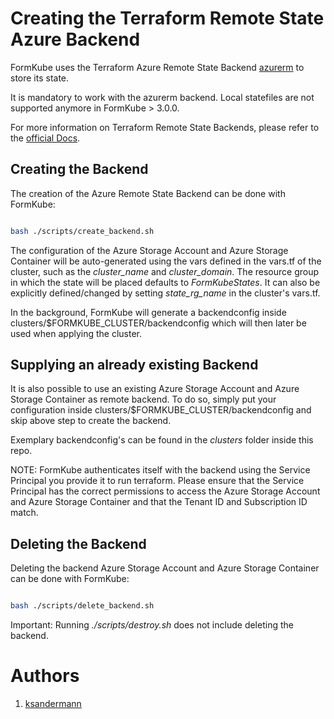 # Creating the Terraform Remote State Azure Backend

FormKube uses the Terraform Azure Remote State Backend [azurerm](https://www.terraform.io/docs/backends/types/azurerm.html)
to store its state.

It is mandatory to work with the azurerm backend. Local statefiles are not supported anymore in FormKube > 3.0.0.

For more information on Terraform Remote State Backends, please refer to the [official Docs](https://www.terraform.io/docs/state/remote.html).


## Creating the Backend

The creation of the Azure Remote State Backend can be done with FormKube:

```bash

bash ./scripts/create_backend.sh

```

The configuration of the Azure Storage Account and Azure Storage Container will be auto-generated using the vars defined
in the vars.tf of the cluster, such as the *cluster_name* and *cluster_domain*.
The resource group in which the state will be placed defaults to *FormKubeStates*.
It can also be explicitly defined/changed by setting *state_rg_name* in the cluster's vars.tf.

In the background, FormKube will generate a backendconfig inside clusters/$FORMKUBE_CLUSTER/backendconfig which will
then later be used when applying the cluster.


## Supplying an already existing Backend

It is also possible to use an existing Azure Storage Account and Azure Storage Container as remote backend.
To do so, simply put your configuration inside clusters/$FORMKUBE_CLUSTER/backendconfig and skip above step to create
the backend.

Exemplary backendconfig's can be found in the *clusters* folder inside this repo.

NOTE: FormKube authenticates itself with the backend using the Service Principal you provide it to run terraform.
Please ensure that the Service Principal has the correct permissions to access the Azure Storage Account and 
Azure Storage Container and that the Tenant ID and Subscription ID match.

## Deleting the Backend

Deleting the backend Azure Storage Account and Azure Storage Container can be done with FormKube:

```bash

bash ./scripts/delete_backend.sh

```

Important: Running *./scripts/destroy.sh* does not include deleting the backend.

# Authors
1. [ksandermann](https://github.com/ksandermann)
